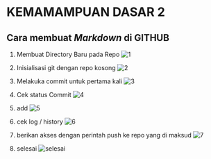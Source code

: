 # KEMAMAMPUAN DASAR 2 #
## Cara membuat *Markdown* di GITHUB ##

1. Membuat Directory Baru pada Repo
   ![1](https://github.com/gilangmubharak/praxis-academy-1/blob/master/SC%201/1.PNG)

2. Inisialisasi git dengan repo kosong 
   ![2](https://github.com/gilangmubharak/praxis-academy-1/blob/master/SC%201/2.PNG)

3. Melakuka commit untuk pertama kali
   ![3](https://github.com/gilangmubharak/praxis-academy-1/blob/master/SC%201/3.PNG)

4. Cek status Commit
   ![4](https://github.com/gilangmubharak/praxis-academy-1/blob/master/SC%201/4.PNG)

5. add
   ![5](https://github.com/gilangmubharak/praxis-academy-1/blob/master/SC%201/5.PNG)

6. cek log / history
   ![6](https://github.com/gilangmubharak/praxis-academy-1/blob/master/SC%201/6.PNG)

7. berikan akses dengan perintah push ke repo yang di maksud
   ![7](https://github.com/gilangmubharak/praxis-academy-1/blob/master/SC%201/7.PNG)

8. selesai
   ![selesai](https://github.com/gilangmubharak/praxis-academy-1/blob/master/SC%201/8.PNG)
